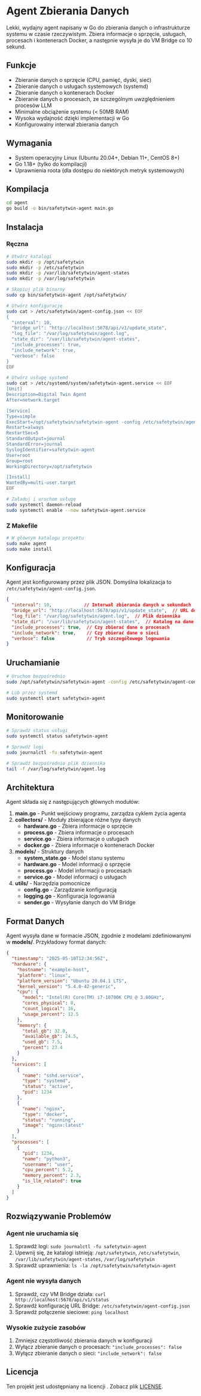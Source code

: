 # Agent Zbierania Danych

Lekki, wydajny agent napisany w Go do zbierania danych o infrastrukturze systemu w czasie rzeczywistym. Zbiera informacje o sprzęcie, usługach, procesach i kontenerach Docker, a następnie wysyła je do VM Bridge co 10 sekund.

## Funkcje

- Zbieranie danych o sprzęcie (CPU, pamięć, dyski, sieć)
- Zbieranie danych o usługach systemowych (systemd)
- Zbieranie danych o kontenerach Docker
- Zbieranie danych o procesach, ze szczególnym uwzględnieniem procesów LLM
- Minimalne obciążenie systemu (< 50MB RAM)
- Wysoka wydajność dzięki implementacji w Go
- Konfigurowalny interwał zbierania danych

## Wymagania

- System operacyjny Linux (Ubuntu 20.04+, Debian 11+, CentOS 8+)
- Go 1.18+ (tylko do kompilacji)
- Uprawnienia roota (dla dostępu do niektórych metryk systemowych)

## Kompilacja

```bash
cd agent
go build -o bin/safetytwin-agent main.go
```

## Instalacja

### Ręczna

```bash
# Utwórz katalogi
sudo mkdir -p /opt/safetytwin
sudo mkdir -p /etc/safetytwin
sudo mkdir -p /var/lib/safetytwin/agent-states
sudo mkdir -p /var/log/safetytwin

# Skopiuj plik binarny
sudo cp bin/safetytwin-agent /opt/safetytwin/

# Utwórz konfigurację
sudo cat > /etc/safetytwin/agent-config.json << EOF
{
  "interval": 10,
  "bridge_url": "http://localhost:5678/api/v1/update_state",
  "log_file": "/var/log/safetytwin/agent.log",
  "state_dir": "/var/lib/safetytwin/agent-states",
  "include_processes": true,
  "include_network": true,
  "verbose": false
}
EOF

# Utwórz usługę systemd
sudo cat > /etc/systemd/system/safetytwin-agent.service << EOF
[Unit]
Description=Digital Twin Agent
After=network.target

[Service]
Type=simple
ExecStart=/opt/safetytwin/safetytwin-agent -config /etc/safetytwin/agent-config.json
Restart=always
RestartSec=5
StandardOutput=journal
StandardError=journal
SyslogIdentifier=safetytwin-agent
User=root
Group=root
WorkingDirectory=/opt/safetytwin

[Install]
WantedBy=multi-user.target
EOF

# Załaduj i uruchom usługę
sudo systemctl daemon-reload
sudo systemctl enable --now safetytwin-agent.service
```

### Z Makefile

```bash
# W głównym katalogu projektu
sudo make agent
sudo make install
```

## Konfiguracja

Agent jest konfigurowany przez plik JSON. Domyślna lokalizacja to `/etc/safetytwin/agent-config.json`.

```json
{
  "interval": 10,            // Interwał zbierania danych w sekundach
  "bridge_url": "http://localhost:5678/api/v1/update_state",  // URL do VM Bridge
  "log_file": "/var/log/safetytwin/agent.log",  // Plik dziennika
  "state_dir": "/var/lib/safetytwin/agent-states",  // Katalog na dane stanu
  "include_processes": true,  // Czy zbierać dane o procesach
  "include_network": true,    // Czy zbierać dane o sieci
  "verbose": false            // Tryb szczegółowego logowania
}
```

## Uruchamianie

```bash
# Uruchom bezpośrednio
sudo /opt/safetytwin/safetytwin-agent -config /etc/safetytwin/agent-config.json

# Lub przez systemd
sudo systemctl start safetytwin-agent
```

## Monitorowanie

```bash
# Sprawdź status usługi
sudo systemctl status safetytwin-agent

# Sprawdź logi
sudo journalctl -fu safetytwin-agent

# Sprawdź bezpośrednio plik dziennika
tail -f /var/log/safetytwin/agent.log
```

## Architektura

Agent składa się z następujących głównych modułów:

1. **main.go** - Punkt wejściowy programu, zarządza cyklem życia agenta
2. **collectors/** - Moduły zbierające różne typy danych
   - **hardware.go** - Zbiera informacje o sprzęcie
   - **process.go** - Zbiera informacje o procesach
   - **service.go** - Zbiera informacje o usługach
   - **docker.go** - Zbiera informacje o kontenerach Docker
3. **models/** - Struktury danych
   - **system_state.go** - Model stanu systemu
   - **hardware.go** - Model informacji o sprzęcie
   - **process.go** - Model informacji o procesach
   - **service.go** - Model informacji o usługach
4. **utils/** - Narzędzia pomocnicze
   - **config.go** - Zarządzanie konfiguracją
   - **logging.go** - Konfiguracja logowania
   - **sender.go** - Wysyłanie danych do VM Bridge

## Format Danych

Agent wysyła dane w formacie JSON, zgodnie z modelami zdefiniowanymi w **models/**. Przykładowy format danych:

```json
{
  "timestamp": "2025-05-10T12:34:56Z",
  "hardware": {
    "hostname": "example-host",
    "platform": "linux",
    "platform_version": "Ubuntu 20.04.1 LTS",
    "kernel_version": "5.4.0-42-generic",
    "cpu": {
      "model": "Intel(R) Core(TM) i7-10700K CPU @ 3.80GHz",
      "cores_physical": 8,
      "count_logical": 16,
      "usage_percent": 12.5
    },
    "memory": {
      "total_gb": 32.0,
      "available_gb": 24.5,
      "used_gb": 7.5,
      "percent": 23.4
    }
  },
  "services": [
    {
      "name": "sshd.service",
      "type": "systemd",
      "status": "active",
      "pid": 1234
    },
    {
      "name": "nginx",
      "type": "docker",
      "status": "running",
      "image": "nginx:latest"
    }
  ],
  "processes": [
    {
      "pid": 1234,
      "name": "python3",
      "username": "user",
      "cpu_percent": 5.2,
      "memory_percent": 2.3,
      "is_llm_related": true
    }
  ]
}
```

## Rozwiązywanie Problemów

### Agent nie uruchamia się

1. Sprawdź logi: `sudo journalctl -fu safetytwin-agent`
2. Upewnij się, że katalogi istnieją: `/opt/safetytwin`, `/etc/safetytwin`, `/var/lib/safetytwin/agent-states`, `/var/log/safetytwin`
3. Sprawdź uprawnienia: `ls -la /opt/safetytwin/safetytwin-agent`

### Agent nie wysyła danych

1. Sprawdź, czy VM Bridge działa: `curl http://localhost:5678/api/v1/status`
2. Sprawdź konfigurację URL Bridge: `/etc/safetytwin/agent-config.json`
3. Sprawdź połączenie sieciowe: `ping localhost`

### Wysokie zużycie zasobów

1. Zmniejsz częstotliwość zbierania danych w konfiguracji
2. Wyłącz zbieranie danych o procesach: `"include_processes": false`
3. Wyłącz zbieranie danych o sieci: `"include_network": false`

## Licencja

Ten projekt jest udostępniany na licencji . Zobacz plik [LICENSE](../LICENSE).